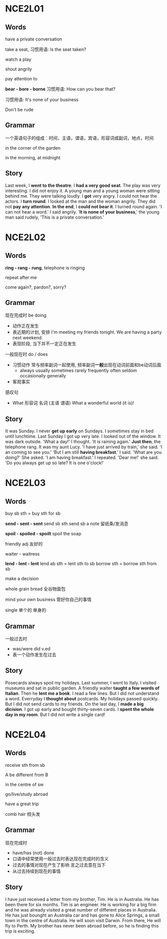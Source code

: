# NCE2L01

## Words

have a private conversation

take a seat, 习惯用语: Is the seat taken?

watch a play

shout angrily

pay attention to

**bear - bore - borne** 习惯用语: How can you bear that?

习惯用语: It's none of your business

Don't be rude

## Grammar

一个英语句子的组成：时间，主语，谓语，宾语，形容词或副词，地点，时间

in the corner of the garden

in the morning, at midnight

## Story

Last week, I **went to the theatre**. I **had a very good seat**. The play was very interesting. I did not enjoy it. A young man and a young woman were sitting behind me. They were talking loudly. I **got** very angry. I could not hear the actors. I **turn round**. I looked at the man and the woman angrily. They did not **pay any attention**. **In the end**, I **could not bear it**. I turned round again. 'I can not hear a word.' I said angrily. '**It is none of your business**,' the young man said rudely, 'This is a private conversation.'



# NCE2L02

## Words

**ring - rang - rung**, telephone is ringing

repeat after me

come again?, pardon?, sorry?

## Grammar

现在完成时 be doing

- 动作正在发生
- 表近期的计划, 安排 I'm meeting my friends tonight. We are having a party next weekend.
- 表现阶段, 当下并不一定正在发生

一般现在时 do / does

- 习惯动作 常与频率副词一起使用, 频率副词**一般**出现在动词前面和be动词后面
  - always usually sometimes rarely frequently often seldom occasionally generally
- 客观事实

感叹句

- What 形容词 名词 (主语 谓语) What a wonderful world (it is)!

## Story

It was Sunday. I never **get up early** on Sundays. I sometimes stay in bed until lunchtime. Last Sunday I got up very late. I looked out of the window. It was dark outside. 'What a day!' I thought. 'It is raining again.' **Just then**, the telephone rang. It was my aunt Lucy. 'I have just arrived by train,' she said. 'I an coming to see you.' 'But I am still **having breakfast**.' I said. 'What are you doing?' She asked. 'I am having breakfast.' I repeated. 'Dear me!' she said. 'Do you always get up so late? It is one o'clock!'



# NCE2L03

## Words

buy sb sth = buy sth for sb

**send - sent - sent** send sb sth  send sb a note 留纸条/发消息

**spoil - spoiled - spoilt** spoil the soap

friendly adj 友好的

waiter - waitress

**lend - lent - lent** lend ab sth = lent sth to sb  borrow sth = borrow sth from sb

make a decision

whole grain bread 全谷物面包

mind your own business 管好你自己的事情

single 单个的 单身的

## Grammar

一般过去时

- was/were did v.ed
- 表一个动作发生在过去

## Story

Posecards always spoil my holidays. Last summer, I went to Italy. I visited museums and sat in public garden. A friendly waiter **taught a few words of Italian**. Then he **lent me a book**. I read a few lines. But I did not understand a word. Everryday I **thought about** postcards. My holidays passed quickly. But I did not send cards to my friends. On the last day, I **made a big dicision**. I got up early and bought thirty-seven cards. I **spent the whole day in my room**. But I did not write a single card!



# NCE2L04

## Words

receive sth from sb

A be different from B

in the centre of sw

go/live/study abroad

have a great trip

comb hair 梳头发

## Grammar

现在完成时

- have/has (not) done
- 口语中经常使用一般过去时表达现在完成时的含义
- 过去的事情对现在产生了影响 言之过去意在当下
- 从过去持续到现在的事情

## Story

I have just received a letter from my brother, Tim. He is in Australia. He has been there for six months. Tim is an engineer. He is working for a big firm and he was already visited a great number of different places in Australia. He has just bounght an Australia car and has gone to Alice Springs, a small town in the centre of Australia. He will soon visit Darwin. From there, He will fly to Perth. My brother has never been abroad before, so he is finding this trip is exciting.
